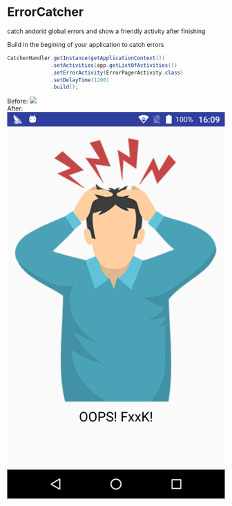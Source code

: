 # ErrorCatcher
catch andorid global errors and show a friendly activity after finishing

Build in the begining of your application to catch errors
```Java
CatcherHandler.getInstance(getApplicationContext())
              .setActivities(app.getListOfActivities())
              .setErrorActivity(ErrorPagerActivity.class)
              .setDelayTime(1200)
              .build();
```
Before:
![](https://github.com/Shuyun6/ErrorCatcher/blob/master/old.png)  
After:
![](https://github.com/Shuyun6/ErrorCatcher/blob/master/oops.png)  
